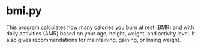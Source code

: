 # bmi.py
This program calculates how many calories you burn at rest (BMR) and with daily activities (AMR) based on your age, height, weight, and activity level. It also gives recommendations for maintaining, gaining, or losing weight.
